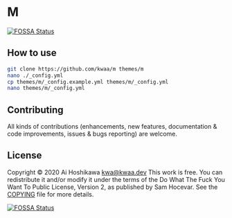 # M
[![FOSSA Status](https://app.fossa.com/api/projects/git%2Bgithub.com%2Fkwaa%2Fm.svg?type=shield)](https://app.fossa.com/projects/git%2Bgithub.com%2Fkwaa%2Fm?ref=badge_shield)

## How to use

``` bash
git clone https://github.com/kwaa/m themes/m
nano ./_config.yml
cp themes/m/_config.example.yml themes/m/_config.yml
nano themes/m/_config.yml
```

## Contributing

All kinds of contributions (enhancements, new features, documentation & code improvements, issues & bugs reporting) are welcome.

## License

Copyright © 2020 Ai Hoshikawa <kwa@kwaa.dev>
This work is free. You can redistribute it and/or modify it under the
terms of the Do What The Fuck You Want To Public License, Version 2,
as published by Sam Hocevar. See the [COPYING](https://github.com/kwaa/m/blob/master/COPYING) file for more details.


[![FOSSA Status](https://app.fossa.com/api/projects/git%2Bgithub.com%2Fkwaa%2Fm.svg?type=large)](https://app.fossa.com/projects/git%2Bgithub.com%2Fkwaa%2Fm?ref=badge_large)